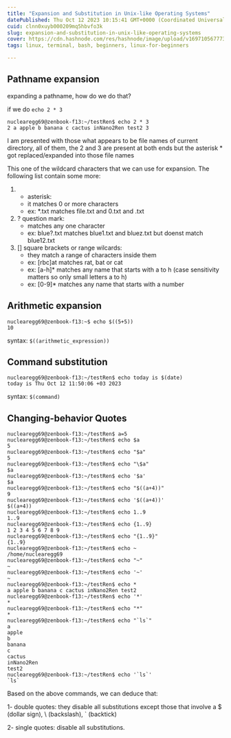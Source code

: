 ```yaml
---
title: "Expansion and Substitution in Unix-like Operating Systems"
datePublished: Thu Oct 12 2023 10:15:41 GMT+0000 (Coordinated Universal Time)
cuid: clnn0xuyb000209mq5hbvfo3k
slug: expansion-and-substitution-in-unix-like-operating-systems
cover: https://cdn.hashnode.com/res/hashnode/image/upload/v1697105677735/e8322b9f-b627-49c4-b29b-537412e0e08c.jpeg
tags: linux, terminal, bash, beginners, linux-for-beginners

---
```


## Pathname expansion

expanding a pathname, how do we do that?

if we do `echo 2 * 3`

```
nuclearegg69@zenbook-f13:~/testRen$ echo 2 * 3
2 a apple b banana c cactus inNano2Ren test2 3

```

I am presented with those what appears to be file names of current directory, all of them, the 2 and 3 are present at both ends but the asterisk * got replaced/expanded into those file names

This one of the wildcard characters that we can use for expansion. The following list contain some more: 

1. * asterisk: 
    - it matches 0 or more characters
    - ex: *.txt matches file.txt and 0.txt and .txt
2. ? question mark: 
    - matches any one character
    - ex: blue?.txt matches blue1.txt and bluez.txt but doenst match blue12.txt
3. [] square brackets or range wilcards:
    - they match a range of characters inside them
    - ex: [rbc]at matches rat, bat or cat
    - ex: [a-h]* matches any name that starts with a to h (case sensitivity matters so only small letters a to h) 
    - ex: [0-9]* matches any name that starts with a number

## Arithmetic expansion

```
nuclearegg69@zenbook-f13:~$ echo $((5+5))
10

```

syntax: `$((arithmetic_expression))`

## Command substitution 

```
nuclearegg69@zenbook-f13:~/testRen$ echo today is $(date)
today is Thu Oct 12 11:50:06 +03 2023
```

syntax: `$(command)`

## Changing-behavior Quotes

```
nuclearegg69@zenbook-f13:~/testRen$ a=5
nuclearegg69@zenbook-f13:~/testRen$ echo $a
5
nuclearegg69@zenbook-f13:~/testRen$ echo "$a"
5
nuclearegg69@zenbook-f13:~/testRen$ echo "\$a"
$a
nuclearegg69@zenbook-f13:~/testRen$ echo '$a'
$a
nuclearegg69@zenbook-f13:~/testRen$ echo "$((a+4))"
9
nuclearegg69@zenbook-f13:~/testRen$ echo '$((a+4))'
$((a+4))
nuclearegg69@zenbook-f13:~/testRen$ echo 1..9
1..9
nuclearegg69@zenbook-f13:~/testRen$ echo {1..9}
1 2 3 4 5 6 7 8 9
nuclearegg69@zenbook-f13:~/testRen$ echo "{1..9}"
{1..9}
nuclearegg69@zenbook-f13:~/testRen$ echo ~
/home/nuclearegg69
nuclearegg69@zenbook-f13:~/testRen$ echo "~"
~
nuclearegg69@zenbook-f13:~/testRen$ echo '~'
~
nuclearegg69@zenbook-f13:~/testRen$ echo *
a apple b banana c cactus inNano2Ren test2
nuclearegg69@zenbook-f13:~/testRen$ echo '*'
*
nuclearegg69@zenbook-f13:~/testRen$ echo "*"
*
nuclearegg69@zenbook-f13:~/testRen$ echo "`ls`"
a
apple
b
banana
c
cactus
inNano2Ren
test2
nuclearegg69@zenbook-f13:~/testRen$ echo '`ls`'
`ls`
```
Based on the above commands, we can deduce that:

1- double quotes: they disable all substitutions except those that involve a $ (dollar sign), \ (backslash), ` (backtick)

2- single quotes: disable all substitutions.



